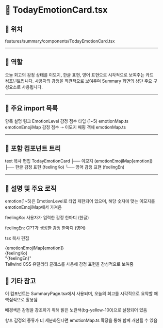 # 📄 TodayEmotionCard.tsx
## 📁 위치
features/summary/components/TodayEmotionCard.tsx

---

## 🧭 역할
오늘 회고의 감정 상태를 이모지, 한글 표현, 영어 표현으로 시각적으로 보여주는 카드 컴포넌트입니다.
사용자의 감정을 직관적으로 보여주며 Summary 화면의 상단 주요 구성요소로 사용됩니다.

---

## 🔗 주요 import 목록
항목	설명	링크
EmotionLevel	감정 점수 타입 (1~5)	emotionMap.ts
emotionEmojiMap	감정 점수 ➝ 이모지 매핑 객체	emotionMap.ts

---

## 🧩 포함 컴포넌트 트리
text
복사
편집
TodayEmotionCard
├── 이모지 (emotionEmojiMap[emotion])
├── 한글 감정 표현 (feelingKo)
└── 영어 감정 표현 (feelingEn)

---

## 📝 설명 및 주요 로직
emotion(1~5)은 EmotionLevel로 타입 제한되어 있으며, 해당 숫자에 맞는 이모지를 emotionEmojiMap에서 가져옴

feelingKo: 사용자가 입력한 감정 한마디 (한글)

feelingEn: GPT가 생성한 감정 한마디 (영어)

tsx
복사
편집
<div className="text-4xl text-center">{emotionEmojiMap[emotion]}</div>
<div className="text-center mt-2 text-lg font-semibold">{feelingKo}</div>
<div className="text-center text-sm text-gray-500">"{feelingEn}"</div>
Tailwind CSS 유틸리티 클래스를 사용해 감정 표현을 감성적으로 보여줌


## 📌 기타 참고
이 컴포넌트는 SummaryPage.tsx에서 사용되며, 오늘의 회고를 시각적으로 요약할 때 핵심적으로 활용됨

배경색은 감정을 강조하기 위해 밝은 노란색(bg-yellow-100)으로 설정되어 있음

향후 감정의 종류가 더 세분화된다면 emotionMap.ts 확장을 통해 함께 개선될 수 있음